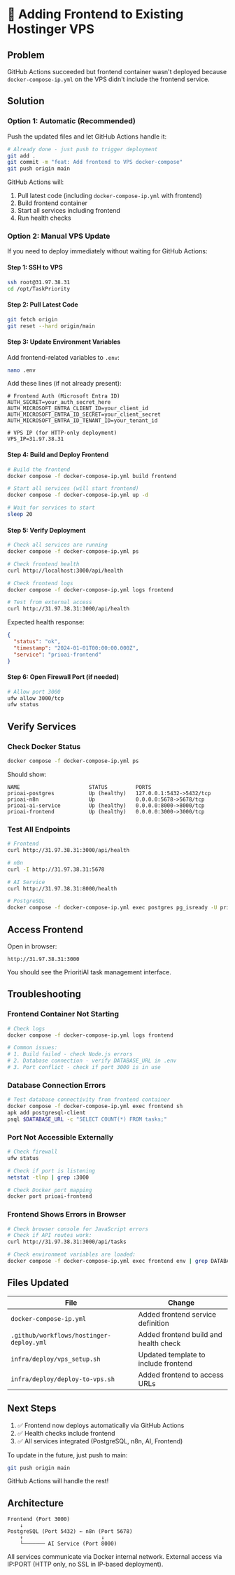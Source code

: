 # 🚀 Adding Frontend to Existing Hostinger VPS

## Problem
GitHub Actions succeeded but frontend container wasn't deployed because `docker-compose-ip.yml` on the VPS didn't include the frontend service.

## Solution

### Option 1: Automatic (Recommended)
Push the updated files and let GitHub Actions handle it:

```bash
# Already done - just push to trigger deployment
git add .
git commit -m "feat: Add frontend to VPS docker-compose"
git push origin main
```

GitHub Actions will:
1. Pull latest code (including `docker-compose-ip.yml` with frontend)
2. Build frontend container
3. Start all services including frontend
4. Run health checks

### Option 2: Manual VPS Update

If you need to deploy immediately without waiting for GitHub Actions:

#### Step 1: SSH to VPS
```bash
ssh root@31.97.38.31
cd /opt/TaskPriority
```

#### Step 2: Pull Latest Code
```bash
git fetch origin
git reset --hard origin/main
```

#### Step 3: Update Environment Variables
Add frontend-related variables to `.env`:

```bash
nano .env
```

Add these lines (if not already present):
```env
# Frontend Auth (Microsoft Entra ID)
AUTH_SECRET=your_auth_secret_here
AUTH_MICROSOFT_ENTRA_CLIENT_ID=your_client_id
AUTH_MICROSOFT_ENTRA_ID_SECRET=your_client_secret
AUTH_MICROSOFT_ENTRA_ID_TENANT_ID=your_tenant_id

# VPS IP (for HTTP-only deployment)
VPS_IP=31.97.38.31
```

#### Step 4: Build and Deploy Frontend
```bash
# Build the frontend
docker compose -f docker-compose-ip.yml build frontend

# Start all services (will start frontend)
docker compose -f docker-compose-ip.yml up -d

# Wait for services to start
sleep 20
```

#### Step 5: Verify Deployment
```bash
# Check all services are running
docker compose -f docker-compose-ip.yml ps

# Check frontend health
curl http://localhost:3000/api/health

# Check frontend logs
docker compose -f docker-compose-ip.yml logs frontend

# Test from external access
curl http://31.97.38.31:3000/api/health
```

Expected health response:
```json
{
  "status": "ok",
  "timestamp": "2024-01-01T00:00:00.000Z",
  "service": "prioai-frontend"
}
```

#### Step 6: Open Firewall Port (if needed)
```bash
# Allow port 3000
ufw allow 3000/tcp
ufw status
```

## Verify Services

### Check Docker Status
```bash
docker compose -f docker-compose-ip.yml ps
```

Should show:
```
NAME                      STATUS         PORTS
prioai-postgres           Up (healthy)   127.0.0.1:5432->5432/tcp
prioai-n8n                Up             0.0.0.0:5678->5678/tcp
prioai-ai-service         Up (healthy)   0.0.0.0:8000->8000/tcp
prioai-frontend           Up (healthy)   0.0.0.0:3000->3000/tcp
```

### Test All Endpoints
```bash
# Frontend
curl http://31.97.38.31:3000/api/health

# n8n
curl -I http://31.97.38.31:5678

# AI Service
curl http://31.97.38.31:8000/health

# PostgreSQL
docker compose -f docker-compose-ip.yml exec postgres pg_isready -U prioai_user
```

## Access Frontend

Open in browser:
```
http://31.97.38.31:3000
```

You should see the PrioritiAI task management interface.

## Troubleshooting

### Frontend Container Not Starting
```bash
# Check logs
docker compose -f docker-compose-ip.yml logs frontend

# Common issues:
# 1. Build failed - check Node.js errors
# 2. Database connection - verify DATABASE_URL in .env
# 3. Port conflict - check if port 3000 is in use
```

### Database Connection Errors
```bash
# Test database connectivity from frontend container
docker compose -f docker-compose-ip.yml exec frontend sh
apk add postgresql-client
psql $DATABASE_URL -c "SELECT COUNT(*) FROM tasks;"
```

### Port Not Accessible Externally
```bash
# Check firewall
ufw status

# Check if port is listening
netstat -tlnp | grep :3000

# Check Docker port mapping
docker port prioai-frontend
```

### Frontend Shows Errors in Browser
```bash
# Check browser console for JavaScript errors
# Check if API routes work:
curl http://31.97.38.31:3000/api/tasks

# Check environment variables are loaded:
docker compose -f docker-compose-ip.yml exec frontend env | grep DATABASE_URL
```

## Files Updated

| File | Change |
|------|--------|
| `docker-compose-ip.yml` | Added frontend service definition |
| `.github/workflows/hostinger-deploy.yml` | Added frontend build and health check |
| `infra/deploy/vps_setup.sh` | Updated template to include frontend |
| `infra/deploy/deploy-to-vps.sh` | Added frontend to access URLs |

## Next Steps

1. ✅ Frontend now deploys automatically via GitHub Actions
2. ✅ Health checks include frontend
3. ✅ All services integrated (PostgreSQL, n8n, AI, Frontend)

To update in the future, just push to main:
```bash
git push origin main
```

GitHub Actions will handle the rest!

## Architecture

```
Frontend (Port 3000)
    ↓
PostgreSQL (Port 5432) ← n8n (Port 5678)
    ↑                         ↓
    └─────── AI Service (Port 8000)
```

All services communicate via Docker internal network.
External access via IP:PORT (HTTP only, no SSL in IP-based deployment).
